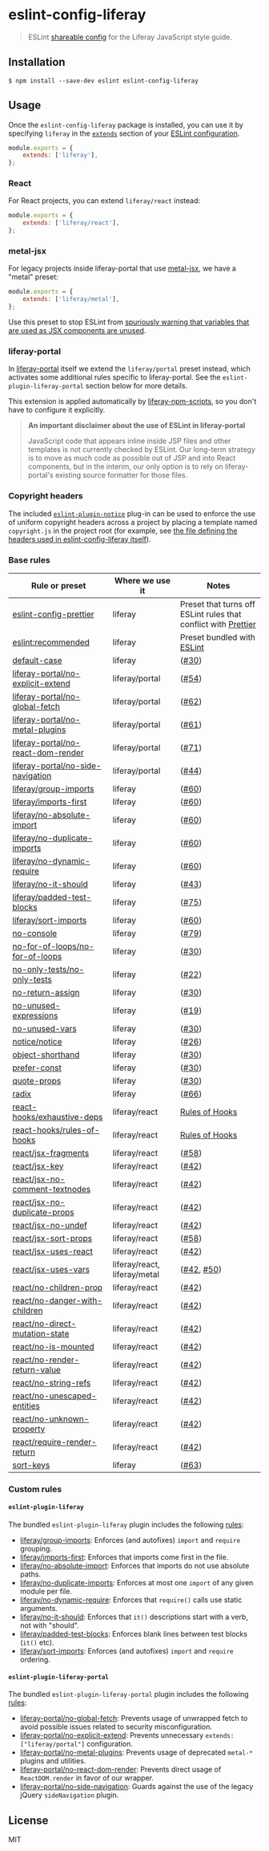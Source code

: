 # eslint-config-liferay

> ESLint [shareable config](http://eslint.org/docs/developer-guide/shareable-configs.html) for the Liferay JavaScript style guide.

## Installation

```
$ npm install --save-dev eslint eslint-config-liferay
```

## Usage

Once the `eslint-config-liferay` package is installed, you can use it by specifying `liferay` in the [`extends`](http://eslint.org/docs/user-guide/configuring#extending-configuration-files) section of your [ESLint configuration](http://eslint.org/docs/user-guide/configuring).

```js
module.exports = {
	extends: ['liferay'],
};
```

### React

For React projects, you can extend `liferay/react` instead:

```js
module.exports = {
	extends: ['liferay/react'],
};
```

### metal-jsx

For legacy projects inside liferay-portal that use [metal-jsx](https://www.npmjs.com/package/metal-jsx), we have a "metal" preset:

```js
module.exports = {
	extends: ['liferay/metal'],
};
```

Use this preset to stop ESLint from [spuriously warning that variables that are used as JSX components are unused](https://github.com/yannickcr/eslint-plugin-react/blob/master/docs/rules/jsx-uses-vars.md).

### liferay-portal

In [liferay-portal](https://github.com/liferay/liferay-portal) itself we extend the `liferay/portal` preset instead, which activates some additional rules specific to liferay-portal. See the `eslint-plugin-liferay-portal` section below for more details.

This extension is applied automatically by [liferay-npm-scripts](https://github.com/liferay/liferay-npm-tools/tree/master/packages/liferay-npm-scripts), so you don't have to configure it explicitly.

> **An important disclaimer about the use of ESLint in liferay-portal**
>
> JavaScript code that appears inline inside JSP files and other templates is not currently checked by ESLint. Our long-term strategy is to move as much code as possible out of JSP and into React components, but in the interim, our only option is to rely on liferay-portal's existing source formatter for those files.

### Copyright headers

The included [`eslint-plugin-notice`](https://www.npmjs.com/package/eslint-plugin-notice) plug-in can be used to enforce the use of uniform copyright headers across a project by placing a template named `copyright.js` in the project root (for example, see [the file defining the headers used in eslint-config-liferay itself](https://github.com/liferay/eslint-config-liferay/blob/master/copyright.js)).

### Base rules

| Rule or preset                                                                                                                      | Where we use it              | Notes                                                                                                                                |
| ----------------------------------------------------------------------------------------------------------------------------------- | ---------------------------- | ------------------------------------------------------------------------------------------------------------------------------------ |
| [eslint-config-prettier](https://github.com/prettier/eslint-config-prettier)                                                        | liferay                      | Preset that turns off ESLint rules that conflict with [Prettier](https://prettier.io/)                                               |
| [eslint:recommended](https://eslint.org/docs/rules/)                                                                                | liferay                      | Preset bundled with [ESLint](https://eslint.org/docs/rules/)                                                                         |
| [default-case](https://eslint.org/docs/rules/default-case)                                                                          | liferay                      | ([\#30](https://github.com/liferay/eslint-config-liferay/pull/30))                                                                   |
| [liferay-portal/no-explicit-extend](./plugins/eslint-plugin-liferay-portal/docs/rules/no-explicit-extend.md)                        | liferay/portal               | ([\#54](https://github.com/liferay/eslint-config-liferay/pull/54))                                                                   |
| [liferay-portal/no-global-fetch](./plugins/eslint-plugin-liferay-portal/docs/rules/no-global-fetch.md)                              | liferay/portal               | ([\#62](https://github.com/liferay/eslint-config-liferay/pull/62))                                                                   |
| [liferay-portal/no-metal-plugins](./plugins/eslint-plugin-liferay-portal/docs/rules/no-metal-plugins.md)                            | liferay/portal               | ([\#61](https://github.com/liferay/eslint-config-liferay/pull/61))                                                                   |
| [liferay-portal/no-react-dom-render](./plugins/eslint-plugin-liferay-portal/docs/rules/no-react-dom-render.md)                      | liferay/portal               | ([\#71](https://github.com/liferay/eslint-config-liferay/pull/71))                                                                   |
| [liferay-portal/no-side-navigation](./plugins/eslint-plugin-liferay-portal/docs/rules/no-side-navigation.md)                        | liferay/portal               | ([\#44](https://github.com/liferay/eslint-config-liferay/pull/44))                                                                   |
| [liferay/group-imports](./plugins/eslint-plugin-liferay/docs/rules/group-imports.md)                                                | liferay                      | ([\#60](https://github.com/liferay/liferay-frontend-guidelines/issues/60))                                                           |
| [liferay/imports-first](./plugins/eslint-plugin-liferay/docs/rules/imports-first.md)                                                | liferay                      | ([\#60](https://github.com/liferay/liferay-frontend-guidelines/issues/60))                                                           |
| [liferay/no-absolute-import](./plugins/eslint-plugin-liferay/docs/rules/no-absolute-import.md)                                      | liferay                      | ([\#60](https://github.com/liferay/liferay-frontend-guidelines/issues/60))                                                           |
| [liferay/no-duplicate-imports](./plugins/eslint-plugin-liferay/docs/rules/no-duplicate-imports.md)                                  | liferay                      | ([\#60](https://github.com/liferay/liferay-frontend-guidelines/issues/60))                                                           |
| [liferay/no-dynamic-require](./plugins/eslint-plugin-liferay/docs/rules/no-dynamic-require.md)                                      | liferay                      | ([\#60](https://github.com/liferay/liferay-frontend-guidelines/issues/60))                                                           |
| [liferay/no-it-should](./plugins/eslint-plugin-liferay/docs/rules/no-it-should.md)                                                  | liferay                      | ([\#43](https://github.com/liferay/eslint-config-liferay/pull/43))                                                                   |
| [liferay/padded-test-blocks](./plugins/eslint-plugin-liferay/docs/rules/padded-test-blocks.md)                                      | liferay                      | ([\#75](https://github.com/liferay/eslint-config-liferay/pull/75))                                                                   |
| [liferay/sort-imports](./plugins/eslint-plugin-liferay/docs/rules/sort-imports.md)                                                  | liferay                      | ([\#60](https://github.com/liferay/liferay-frontend-guidelines/issues/60))                                                           |
| [no-console](https://eslint.org/docs/rules/no-console)                                                                              | liferay                      | ([\#79](https://github.com/liferay/eslint-config-liferay/pull/79))                                                                   |
| [no-for-of-loops/no-for-of-loops](https://www.npmjs.com/package/eslint-plugin-no-for-of-loops)                                      | liferay                      | ([\#30](https://github.com/liferay/eslint-config-liferay/pull/30))                                                                   |
| [no-only-tests/no-only-tests](https://www.npmjs.com/package/eslint-plugin-no-only-tests)                                            | liferay                      | ([\#22](https://github.com/liferay/eslint-config-liferay/pull/22))                                                                   |
| [no-return-assign](https://eslint.org/docs/rules/no-return-assign)                                                                  | liferay                      | ([\#30](https://github.com/liferay/eslint-config-liferay/pull/30))                                                                   |
| [no-unused-expressions](https://eslint.org/docs/rules/no-unused-expressions)                                                        | liferay                      | ([\#19](https://github.com/liferay/eslint-config-liferay/issues/19))                                                                 |
| [no-unused-vars](https://eslint.org/docs/rules/no-unused-vars)                                                                      | liferay                      | ([\#30](https://github.com/liferay/eslint-config-liferay/pull/30))                                                                   |
| [notice/notice](https://www.npmjs.com/package/eslint-plugin-notice)                                                                 | liferay                      | ([\#26](https://github.com/liferay/eslint-config-liferay/pull/26))                                                                   |
| [object-shorthand](https://eslint.org/docs/rules/object-shorthand)                                                                  | liferay                      | ([\#30](https://github.com/liferay/eslint-config-liferay/pull/30))                                                                   |
| [prefer-const](https://eslint.org/docs/rules/prefer-const)                                                                          | liferay                      | ([\#30](https://github.com/liferay/eslint-config-liferay/pull/30))                                                                   |
| [quote-props](https://eslint.org/docs/rules/quote-props)                                                                            | liferay                      | ([\#30](https://github.com/liferay/eslint-config-liferay/pull/30))                                                                   |
| [radix](https://eslint.org/docs/rules/radix)                                                                                        | liferay                      | ([\#66](https://github.com/liferay/eslint-config-liferay/pull/66))                                                                   |
| [react-hooks/exhaustive-deps](https://www.npmjs.com/package/eslint-plugin-react-hooks)                                              | liferay/react                | [Rules of Hooks](https://reactjs.org/docs/hooks-rules.html)                                                                          |
| [react-hooks/rules-of-hooks](https://www.npmjs.com/package/eslint-plugin-react-hooks)                                               | liferay/react                | [Rules of Hooks](https://reactjs.org/docs/hooks-rules.html)                                                                          |
| [react/jsx-fragments](https://github.com/yannickcr/eslint-plugin-react/blob/HEAD/docs/rules/jsx-fragments.md)                       | liferay/react                | ([\#58](https://github.com/liferay/eslint-config-liferay/pull/58))                                                                   |
| [react/jsx-key](https://github.com/yannickcr/eslint-plugin-react/blob/HEAD/docs/rules/jsx-key.md)                                   | liferay/react                | ([\#42](https://github.com/liferay/eslint-config-liferay/pull/42))                                                                   |
| [react/jsx-no-comment-textnodes](https://github.com/yannickcr/eslint-plugin-react/blob/HEAD/docs/rules/jsx-no-comment-textnodes.md) | liferay/react                | ([\#42](https://github.com/liferay/eslint-config-liferay/pull/42))                                                                   |
| [react/jsx-no-duplicate-props](https://github.com/yannickcr/eslint-plugin-react/blob/HEAD/docs/rules/jsx-no-duplicate-props.md)     | liferay/react                | ([\#42](https://github.com/liferay/eslint-config-liferay/pull/42))                                                                   |
| [react/jsx-no-undef](https://github.com/yannickcr/eslint-plugin-react/blob/HEAD/docs/rules/jsx-no-undef.md)                         | liferay/react                | ([\#42](https://github.com/liferay/eslint-config-liferay/pull/42))                                                                   |
| [react/jsx-sort-props](https://github.com/yannickcr/eslint-plugin-react/blob/HEAD/docs/rules/jsx-sort-props.md)                     | liferay/react                | ([\#58](https://github.com/liferay/eslint-config-liferay/pull/51))                                                                   |
| [react/jsx-uses-react](https://github.com/yannickcr/eslint-plugin-react/blob/HEAD/docs/rules/jsx-uses-react.md)                     | liferay/react                | ([\#42](https://github.com/liferay/eslint-config-liferay/pull/42))                                                                   |
| [react/jsx-uses-vars](https://github.com/yannickcr/eslint-plugin-react/blob/HEAD/docs/rules/jsx-uses-vars.md)                       | liferay/react, liferay/metal | ([\#42](https://github.com/liferay/eslint-config-liferay/pull/42), [\#50](https://github.com/liferay/eslint-config-liferay/pull/50)) |
| [react/no-children-prop](https://github.com/yannickcr/eslint-plugin-react/blob/HEAD/docs/rules/no-children-prop.md)                 | liferay/react                | ([\#42](https://github.com/liferay/eslint-config-liferay/pull/42))                                                                   |
| [react/no-danger-with-children](https://github.com/yannickcr/eslint-plugin-react/blob/HEAD/docs/rules/no-danger-with-children.md)   | liferay/react                | ([\#42](https://github.com/liferay/eslint-config-liferay/pull/42))                                                                   |
| [react/no-direct-mutation-state](https://github.com/yannickcr/eslint-plugin-react/blob/HEAD/docs/rules/no-direct-mutation-state.md) | liferay/react                | ([\#42](https://github.com/liferay/eslint-config-liferay/pull/42))                                                                   |
| [react/no-is-mounted](https://github.com/yannickcr/eslint-plugin-react/blob/HEAD/docs/rules/no-is-mounted.md)                       | liferay/react                | ([\#42](https://github.com/liferay/eslint-config-liferay/pull/42))                                                                   |
| [react/no-render-return-value](https://github.com/yannickcr/eslint-plugin-react/blob/HEAD/docs/rules/no-render-return-value.md)     | liferay/react                | ([\#42](https://github.com/liferay/eslint-config-liferay/pull/42))                                                                   |
| [react/no-string-refs](https://github.com/yannickcr/eslint-plugin-react/blob/HEAD/docs/rules/no-string-refs.md)                     | liferay/react                | ([\#42](https://github.com/liferay/eslint-config-liferay/pull/42))                                                                   |
| [react/no-unescaped-entities](https://github.com/yannickcr/eslint-plugin-react/blob/HEAD/docs/rules/no-unescaped-entities.md)       | liferay/react                | ([\#42](https://github.com/liferay/eslint-config-liferay/pull/42))                                                                   |
| [react/no-unknown-property](https://github.com/yannickcr/eslint-plugin-react/blob/HEAD/docs/rules/no-unknown-property.md)           | liferay/react                | ([\#42](https://github.com/liferay/eslint-config-liferay/pull/42))                                                                   |
| [react/require-render-return](https://github.com/yannickcr/eslint-plugin-react/blob/HEAD/docs/rules/require-render-return.md)       | liferay/react                | ([\#42](https://github.com/liferay/eslint-config-liferay/pull/42))                                                                   |
| [sort-keys](https://eslint.org/docs/rules/sort-keys)                                                                                | liferay                      | ([\#63](https://github.com/liferay/eslint-config-liferay/pull/63))                                                                   |

### Custom rules

#### `eslint-plugin-liferay`

The bundled `eslint-plugin-liferay` plugin includes the following [rules](./plugins/eslint-plugin-liferay/docs/rules):

-   [liferay/group-imports](./plugins/eslint-plugin-liferay/docs/rules/group-imports.md): Enforces (and autofixes) `import` and `require` grouping.
-   [liferay/imports-first](./plugins/eslint-plugin-liferay/docs/rules/imports-first.md): Enforces that imports come first in the file.
-   [liferay/no-absolute-import](./plugins/eslint-plugin-liferay/docs/rules/no-absolute-import.md): Enforces that imports do not use absolute paths.
-   [liferay/no-duplicate-imports](./plugins/eslint-plugin-liferay/docs/rules/no-duplicate-imports.md): Enforces at most one `import` of any given module per file.
-   [liferay/no-dynamic-require](./plugins/eslint-plugin-liferay/docs/rules/no-dynamic-require.md): Enforces that `require()` calls use static arguments.
-   [liferay/no-it-should](./plugins/eslint-plugin-liferay/docs/rules/no-it-should.md): Enforces that `it()` descriptions start with a verb, not with "should".
-   [liferay/padded-test-blocks](./plugins/eslint-plugin-liferay/docs/rules/padded-test-blocks.md): Enforces blank lines between test blocks (`it()` etc).
-   [liferay/sort-imports](./plugins/eslint-plugin-liferay/docs/rules/sort-imports.md): Enforces (and autofixes) `import` and `require` ordering.

#### `eslint-plugin-liferay-portal`

The bundled `eslint-plugin-liferay-portal` plugin includes the following [rules](./plugins/eslint-plugin-liferay-portal/docs/rules):

-   [liferay-portal/no-global-fetch](./plugins/eslint-plugin-liferay-portal/docs/rules/no-global-fetch.md): Prevents usage of unwrapped fetch to avoid possible issues related to security misconfiguration.
-   [liferay-portal/no-explicit-extend](./plugins/eslint-plugin-liferay-portal/docs/rules/no-explicit-extend.md): Prevents unnecessary `extends: ["liferay/portal"]` configuration.
-   [liferay-portal/no-metal-plugins](./plugins/eslint-plugin-liferay-portal/docs/rules/no-metal-plugins.md): Prevents usage of deprecated `metal-*` plugins and utilities.
-   [liferay-portal/no-react-dom-render](./plugins/eslint-plugin-liferay-portal/docs/rules/no-react-dom-render.md): Prevents direct usage of `ReactDOM.render` in favor of our wrapper.
-   [liferay-portal/no-side-navigation](./plugins/eslint-plugin-liferay-portal/docs/rules/no-side-navigation.md): Guards against the use of the legacy jQuery `sideNavigation` plugin.

## License

MIT
